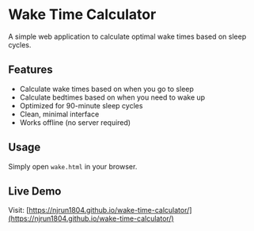 # Wake Time Calculator

A simple web application to calculate optimal wake times based on sleep cycles.

## Features

- Calculate wake times based on when you go to sleep
- Calculate bedtimes based on when you need to wake up
- Optimized for 90-minute sleep cycles
- Clean, minimal interface
- Works offline (no server required)

## Usage

Simply open `wake.html` in your browser.

## Live Demo

Visit: [https://njrun1804.github.io/wake-time-calculator/](https://njrun1804.github.io/wake-time-calculator/)